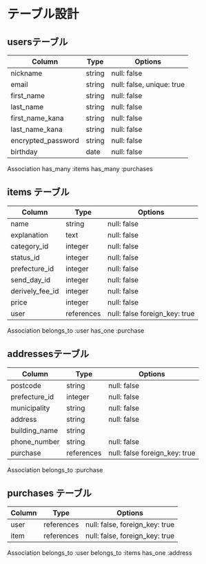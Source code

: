 # テーブル設計



## usersテーブル
| Column     | Type       | Options                        |
|----------|----------|------------------------------|
|nickname       |string|null: false|
|email          |string|null: false, unique: true|
|first_name     |string|null: false|
|last_name      |string|null: false|
|first_name_kana|string|null: false|
|last_name_kana |string|null: false|
|encrypted_password|string|null: false|
|birthday       |date  |null: false|

Association
has_many :items
has_many :purchases

## items テーブル
| Column     | Type       | Options                        |
|----------|----------|------------------------------|
|name           |string    |null: false|
|explanation    |text      |null: false|
|category_id    |integer   |null: false|
|status_id      |integer   |null: false|
|prefecture_id  |integer   |null: false|
|send_day_id    |integer   |null: false|
|derively_fee_id|integer   |null: false|
|price          |integer   |null: false|
|user           |references|null: false foreign_key: true|


Association
belongs_to :user
has_one :purchase





## addressesテーブル
| Column     | Type       | Options                        |
|----------|----------|------------------------------|
|postcode    |string    |null: false|
|prefecture_id  |integer   |null: false|
|municipality   |string    |null: false|
|address        |string    |null: false|
|building_name  |string    |   |
|phone_number   |string    |null: false|
|purchase       |references|null: false foreign_key: true|

Association
belongs_to :purchase


## purchases テーブル
| Column     | Type       | Options                        |
|----------|----------|------------------------------|
|user      |references   |null: false, foreign_key: true|
|item   |references   |null: false, foreign_key: true|

Association
belongs_to :user
belongs_to :items
has_one :address


